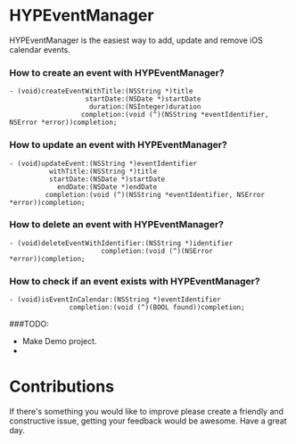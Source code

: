 HYPEventManager
===============

HYPEventManager is the easiest way to add, update and remove iOS calendar events.

### How to create an event with **HYPEventManager**?

``` objc
- (void)createEventWithTitle:(NSString *)title 
                   startDate:(NSDate *)startDate 
                    duration:(NSInteger)duration 
                  completion:(void (^)(NSString *eventIdentifier, NSError *error))completion;
```

### How to update an event with **HYPEventManager**?

``` objc
- (void)updateEvent:(NSString *)eventIdentifier 
          withTitle:(NSString *)title 
          startDate:(NSDate *)startDate 
            endDate:(NSDate *)endDate 
         completion:(void (^)(NSString *eventIdentifier, NSError *error))completion;
```

### How to delete an event with **HYPEventManager**?

``` objc
- (void)deleteEventWithIdentifier:(NSString *)identifier 
                       completion:(void (^)(NSError *error))completion;
```

### How to check if an event exists with **HYPEventManager**?

``` objc
- (void)isEventInCalendar:(NSString *)eventIdentifier 
               completion:(void (^)(BOOL found))completion;
```

###TODO:
- Make Demo project.
- 

Contributions
=============

If there's something you would like to improve please create a friendly and constructive issue, getting your feedback would be awesome. Have a great day.

